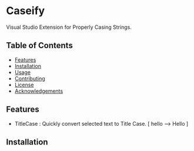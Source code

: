 # Caseify

Visual Studio Extension for Properly Casing Strings.

## Table of Contents

- [Features](#features)
- [Installation](#installation)
- [Usage](#usage)
- [Contributing](#contributing)
- [License](#license)
- [Acknowledgements](#acknowledgements)

## Features

- TitleCase : Quickly convert selected text to Title Case. [ hello --> Hello ]

## Installation
